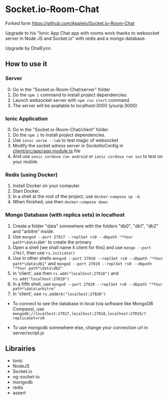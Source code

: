 # Socket.io-Room-Chat

Forked form https://github.com/Applelo/Socket.io-Room-Chat

Upgrade to his "Ionic App Chat app with rooms work thanks to websocket server in Node JS and Socket.io" with redis and a mongo database.

Upgrade by DhalEynn.


## How to use it

### Server

0. Go in the "Socket.io-Room-Chat/server" folder
1. Do the `npm i` command to install project dependencies.
2. Launch websocket server with `npm run start` command.
3. The server will be available to localhost:3000 (yourip:3000)

### Ionic Application

0. Go in the "Socket.io-Room-Chat/client" folder
1. Do the `npm i` to install project dependencies.
2. Use `ionic serve --lab` to test magic of websocket
3. Modify the socket adress server in SocketIoConfig in [client/src/app/app.module.ts](client/src/app/app.module.ts) file
3. And use `ionic cordova run android` or `ionic cordova run ios` to test on your mobile.

### Redis (using Docker)

1. Install Docker on your computer.
2. Start Docker.
3. In a shell at the root of the project, use `docker-compose up -d`.
4. When finished, use then `docker-compose down`.

### Mongo Database (with replica sets) in localhost

1. Create a folder "data" somewhere with the folders "db0", "db1", "db2" and "arbitre" inside.
2. Use `mongod --port 27017 --replSet rs0 --dbpath "*Your path*\data\db0"` to create the primary
3. Open a shell [we shall name it client for this] and use `mongo --port 27017`, then use `rs.initiate()`
4. Use in other shells `mongod --port 27018 --replSet rs0 --dbpath "*Your path*\data\db1"` and `mongod --port 27019 --replSet rs0 --dbpath "*Your path*\data\db2"`
5. In 'client', use then `rs.add("localhost:27018")` and `rs.add("localhost:27019")`
6. In a fifth shell, use `mongod --port 27020 --replSet rs0 --dbpath "*Your path*\data\arbitre"`
7. In 'client', use `rs.addArb("localhost:27020")`
* To connect to see the database in local (via software like MongoDB Compass), use `mongodb://localhost:27017,localhost:27018,localhost:27019/?replicaSet=rs0`

* To use mongodb somewhere else, change your connection url in server/script.js

## Librairies

* Ionic
* NodeJS
* Socket.io
* ng-socket-io
* mongodb
* redis
* assert

